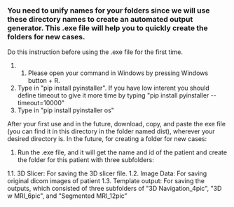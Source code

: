 ### You need to unify names for your folders since we will use these directory names to create an automated output generator. This .exe file will help you to quickly create the folders for new cases.

Do this instruction before using the .exe file for the first time. 
1. 1. Please open your command in Windows by pressing Windows button + R.
2. Type in "pip install pyinstaller". If you have low interent you should define timeout to give it more time by typing "pip install pyinstaller --timeout=10000"
3. Type in "pip install pyinstaller os"

After your first use and in the future, download, copy, and paste the exe file (you can find it in this directory in the folder named dist), wherever your desired directory is. In the future, for creating a folder for new cases:
1. Run the .exe file, and it will get the name and id of the patient and create the folder for this patient with three subfolders:

1.1. 3D Slicer: For saving the 3D slicer file.
1.2. Image Data: For saving original dicom images of patient
1.3. Template output: For saving the outputs, which consisted of three subfolders of "3D Navigation_4pic", "3D w MRI_6pic", and "Segmented MRI_12pic"
       
